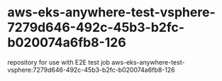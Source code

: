 # aws-eks-anywhere-test-vsphere-7279d646-492c-45b3-b2fc-b020074a6fb8-126
repository for use with E2E test job aws-eks-anywhere-test-vsphere:7279d646-492c-45b3-b2fc-b020074a6fb8-126
